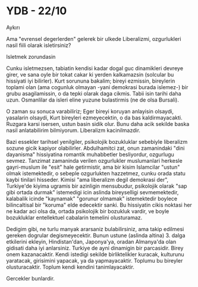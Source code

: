 # YDB - 22/10

Aykırı

Ama "evrensel degerlerden" gelerek bir ulkede Liberalizmi, ozgurlukleri nasil fiili olarak isletirsiniz?

Isletmek zorundasin

Cunku isletmezsen, tabiatin kendisi kadar dogal guc dinamikleri devreye girer, ve sana oyle bir tokat cakar ki yerden kalkamazsin (solcular bu hissiyati iyi bilirler). Kurt sorununa bakalim; bireyi ezmissin, bireylerin toplami olan (ama cogunluk olmayan -yani demokrasi burada islemez-) bir grubu asagilamissin, o da tepki olarak daga cikmis. Tabii isin tarihi daha uzun. Osmanlilar da isleri eline yuzune bulastirmis (ne de olsa Bursali).

O zaman su sonuca varabiliriz; Eger bireyi koruyan anlayisin olsaydi, yasalarin olsaydi, Kurt bireyleri ezmeyecektin, o da bas kaldirmayacakti. Ruzgara karsi isersen, ustun basin sidik olur. Bunu daha acik sekilde baska nasil anlatabilirim bilmiyorum. Liberalizm kacinilmazdir.

Bazi essekler tarihsel yenilgiler, psikolojik bozukluklar sebebiyle liberalizm sozune gicik kapiyor olabilirler. Abdulhamitci zat, onun zamanindaki "dini dayanisma" hissiyatina romantik muhabbetler besliyordur, ozgurlugu sevmez. Tanzimat zamaninda verilen ozgurlukler muslumanlari herkesle gayri-muslum ile "esit" hale getirmistir, ama bir kisim Islamcilar "ustun" olmak istemektedir, o sebeple ozgurlukten hazzetmez, cunku orada statu kaybi tinilari hisseder. Kimisi "ama liberalizm degil demokrasi der", Turkiye'de kiyima ugramis bir azinligin mensubudur, psikolojik olarak "sap gibi ortada durmak" istemedigi icin aslinda bireyselligi sevmemektedir, kalabalik icinde "kaynamak" "gorunur olmamak" istemektedir boylece bilincaltisal bir "koruma" elde edecektir sanki. Bu hissiyatin cikis noktasi her ne kadar aci olsa da, ortada psikolojik bir bozukluk vardir, ve boyle bozukluklar entellektuel cabalarin temelini olusturamaz.

Dedigim gibi, ne turlu manyak ararsaniz bulabilirsiniz, ama takip edilmesi gereken dogrular degismeyecektir. Bunun ustune (aslinda altina) 3. dalga etkilerini ekleyin, Hindistan'dan, Japonya'ya, oradan Almanya'da olan gidisati daha iyi anlarsiniz. Turkiye de ayni dinamigin bir parcasidir. Birey onem kazanacaktir. Kendi istedigi sekilde birliktelikler kuracak, kulturunu yaratacak, girisimini yapacak, ya da yapmayacaktir. Toplumu bu bireyler olusturacaktir. Toplum kendi kendini tanimlayacaktir.

Gercekler bunlardir.

